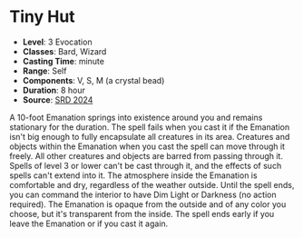# Tiny Hut

- **Level**: 3 Evocation
- **Classes**: Bard, Wizard
- **Casting Time**: minute
- **Range**: Self
- **Components**: V, S, M (a crystal bead)
- **Duration**: 8 hour
- **Source**: [SRD 2024](../../../srds/SRD_2024.pdf)

A 10-foot Emanation springs into existence around you and remains stationary for the duration. The spell fails when you cast it if the Emanation isn't big enough to fully encapsulate all creatures in its area. Creatures and objects within the Emanation when you cast the spell can move through it freely. All other creatures and objects are barred from passing through it. Spells of level 3 or lower can't be cast through it, and the effects of such spells can't extend into it. The atmosphere inside the Emanation is comfortable and dry, regardless of the weather outside. Until the spell ends, you can command the interior to have Dim Light or Darkness (no action required). The Emanation is opaque from the outside and of any color you choose, but it's transparent from the inside. The spell ends early if you leave the Emanation or if you cast it again.

